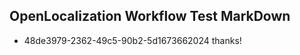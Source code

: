 ## OpenLocalization Workflow Test MarkDown
* 48de3979-2362-49c5-90b2-5d1673662024 thanks!

<!--HONumber=Aug16_HO1-->


